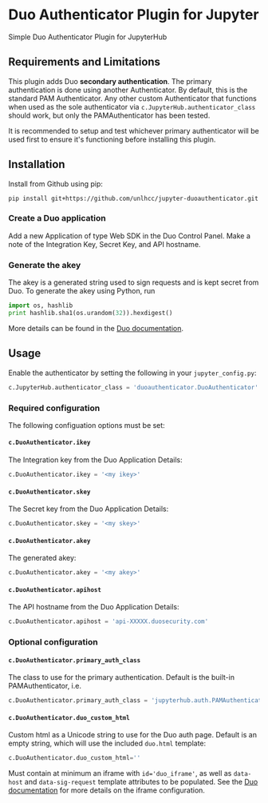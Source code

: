 # Duo Authenticator Plugin for Jupyter #

Simple Duo Authenticator Plugin for JupyterHub

## Requirements and Limitations ##

This plugin adds Duo **secondary authentication**.  The primary authentication
is done using another Authenticator.  By default, this is the standard PAM
Authenticator.  Any other custom Authenticator that functions when used as
the sole authenticator via `c.JupyterHub.authenticator_class` should work, but
only the PAMAuthenticator has been tested.

It is recommended to setup and test whichever primary authenticator will be used
first to ensure it's functioning before installing this plugin.

## Installation ##

Install from Github using pip:

```
pip install git+https://github.com/unlhcc/jupyter-duoauthenticator.git
```

### Create a Duo application ###

Add a new Application of type Web SDK in the Duo Control Panel.  Make a note of
the Integration Key, Secret Key, and API hostname.

### Generate the akey ###

The akey is a generated string used to sign requests and is kept secret from Duo.
To generate the akey using Python, run

```python
import os, hashlib
print hashlib.sha1(os.urandom(32)).hexdigest()
```

More details can be found in the [Duo documentation](https://duo.com/docs/duoweb).

## Usage ##

Enable the authenticator by setting the following in your `jupyter_config.py`:

```python
c.JupyterHub.authenticator_class = 'duoauthenticator.DuoAuthenticator'
```

### Required configuration ###

The following configuation options must be set:

#### `c.DuoAuthenticator.ikey` ####

The Integration key from the Duo Application Details:

```python
c.DuoAuthenticator.ikey = '<my ikey>'
```

#### `c.DuoAuthenticator.skey` ####

The Secret key from the Duo Application Details:

```python
c.DuoAuthenticator.skey = '<my skey>'
```

#### `c.DuoAuthenticator.akey` ####

The generated akey:

```python
c.DuoAuthenticator.akey = '<my akey>'
```

#### `c.DuoAuthenticator.apihost` ####

The API hostname from the Duo Application Details:

```python
c.DuoAuthenticator.apihost = 'api-XXXXX.duosecurity.com'
```

### Optional configuration ###

#### `c.DuoAuthenticator.primary_auth_class` ####

The class to use for the primary authentication.  Default is the built-in
PAMAuthenticator, i.e.

```python
c.DuoAuthenticator.primary_auth_class = 'jupyterhub.auth.PAMAuthenticator'
```

#### `c.DuoAuthenticator.duo_custom_html` ####

Custom html as a Unicode string to use for the Duo auth page.  Default is an
empty string, which will use the included `duo.html` template:

```python
c.DuoAuthenticator.duo_custom_html=''
```

Must contain at minimum an iframe with `id='duo_iframe'`, as well as `data-host`
and `data-sig-request` template attributes to be populated.  See
the [Duo documentation](https://duo.com/docs/duoweb#appendices) for more details
on the iframe configuration.
